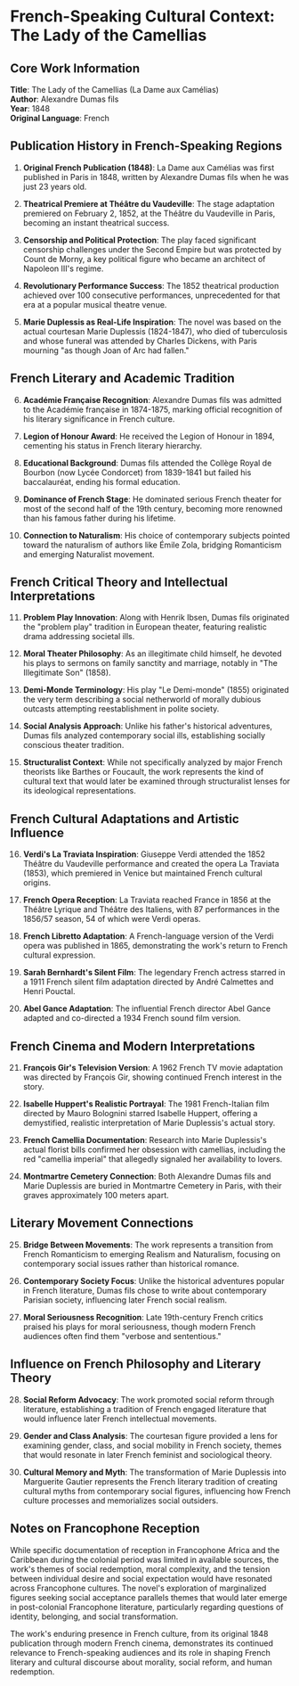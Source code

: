 # French-Speaking Cultural Context: The Lady of the Camellias

## Core Work Information
**Title**: The Lady of the Camellias (La Dame aux Camélias)  
**Author**: Alexandre Dumas fils  
**Year**: 1848  
**Original Language**: French

## Publication History in French-Speaking Regions

1. **Original French Publication (1848)**: La Dame aux Camélias was first published in Paris in 1848, written by Alexandre Dumas fils when he was just 23 years old.

2. **Theatrical Premiere at Théâtre du Vaudeville**: The stage adaptation premiered on February 2, 1852, at the Théâtre du Vaudeville in Paris, becoming an instant theatrical success.

3. **Censorship and Political Protection**: The play faced significant censorship challenges under the Second Empire but was protected by Count de Morny, a key political figure who became an architect of Napoleon III's regime.

4. **Revolutionary Performance Success**: The 1852 theatrical production achieved over 100 consecutive performances, unprecedented for that era at a popular musical theatre venue.

5. **Marie Duplessis as Real-Life Inspiration**: The novel was based on the actual courtesan Marie Duplessis (1824-1847), who died of tuberculosis and whose funeral was attended by Charles Dickens, with Paris mourning "as though Joan of Arc had fallen."

## French Literary and Academic Tradition

6. **Académie Française Recognition**: Alexandre Dumas fils was admitted to the Académie française in 1874-1875, marking official recognition of his literary significance in French culture.

7. **Legion of Honour Award**: He received the Legion of Honour in 1894, cementing his status in French literary hierarchy.

8. **Educational Background**: Dumas fils attended the Collège Royal de Bourbon (now Lycée Condorcet) from 1839-1841 but failed his baccalauréat, ending his formal education.

9. **Dominance of French Stage**: He dominated serious French theater for most of the second half of the 19th century, becoming more renowned than his famous father during his lifetime.

10. **Connection to Naturalism**: His choice of contemporary subjects pointed toward the naturalism of authors like Émile Zola, bridging Romanticism and emerging Naturalist movement.

## French Critical Theory and Intellectual Interpretations

11. **Problem Play Innovation**: Along with Henrik Ibsen, Dumas fils originated the "problem play" tradition in European theater, featuring realistic drama addressing societal ills.

12. **Moral Theater Philosophy**: As an illegitimate child himself, he devoted his plays to sermons on family sanctity and marriage, notably in "The Illegitimate Son" (1858).

13. **Demi-Monde Terminology**: His play "Le Demi-monde" (1855) originated the very term describing a social netherworld of morally dubious outcasts attempting reestablishment in polite society.

14. **Social Analysis Approach**: Unlike his father's historical adventures, Dumas fils analyzed contemporary social ills, establishing socially conscious theater tradition.

15. **Structuralist Context**: While not specifically analyzed by major French theorists like Barthes or Foucault, the work represents the kind of cultural text that would later be examined through structuralist lenses for its ideological representations.

## French Cultural Adaptations and Artistic Influence

16. **Verdi's La Traviata Inspiration**: Giuseppe Verdi attended the 1852 Théâtre du Vaudeville performance and created the opera La Traviata (1853), which premiered in Venice but maintained French cultural origins.

17. **French Opera Reception**: La Traviata reached France in 1856 at the Théâtre Lyrique and Théâtre des Italiens, with 87 performances in the 1856/57 season, 54 of which were Verdi operas.

18. **French Libretto Adaptation**: A French-language version of the Verdi opera was published in 1865, demonstrating the work's return to French cultural expression.

19. **Sarah Bernhardt's Silent Film**: The legendary French actress starred in a 1911 French silent film adaptation directed by André Calmettes and Henri Pouctal.

20. **Abel Gance Adaptation**: The influential French director Abel Gance adapted and co-directed a 1934 French sound film version.

## French Cinema and Modern Interpretations

21. **François Gir's Television Version**: A 1962 French TV movie adaptation was directed by François Gir, showing continued French interest in the story.

22. **Isabelle Huppert's Realistic Portrayal**: The 1981 French-Italian film directed by Mauro Bolognini starred Isabelle Huppert, offering a demystified, realistic interpretation of Marie Duplessis's actual story.

23. **French Camellia Documentation**: Research into Marie Duplessis's actual florist bills confirmed her obsession with camellias, including the red "camellia imperial" that allegedly signaled her availability to lovers.

24. **Montmartre Cemetery Connection**: Both Alexandre Dumas fils and Marie Duplessis are buried in Montmartre Cemetery in Paris, with their graves approximately 100 meters apart.

## Literary Movement Connections

25. **Bridge Between Movements**: The work represents a transition from French Romanticism to emerging Realism and Naturalism, focusing on contemporary social issues rather than historical romance.

26. **Contemporary Society Focus**: Unlike the historical adventures popular in French literature, Dumas fils chose to write about contemporary Parisian society, influencing later French social realism.

27. **Moral Seriousness Recognition**: Late 19th-century French critics praised his plays for moral seriousness, though modern French audiences often find them "verbose and sententious."

## Influence on French Philosophy and Literary Theory

28. **Social Reform Advocacy**: The work promoted social reform through literature, establishing a tradition of French engaged literature that would influence later French intellectual movements.

29. **Gender and Class Analysis**: The courtesan figure provided a lens for examining gender, class, and social mobility in French society, themes that would resonate in later French feminist and sociological theory.

30. **Cultural Memory and Myth**: The transformation of Marie Duplessis into Marguerite Gautier represents the French literary tradition of creating cultural myths from contemporary social figures, influencing how French culture processes and memorializes social outsiders.

## Notes on Francophone Reception

While specific documentation of reception in Francophone Africa and the Caribbean during the colonial period was limited in available sources, the work's themes of social redemption, moral complexity, and the tension between individual desire and social expectation would have resonated across Francophone cultures. The novel's exploration of marginalized figures seeking social acceptance parallels themes that would later emerge in post-colonial Francophone literature, particularly regarding questions of identity, belonging, and social transformation.

The work's enduring presence in French culture, from its original 1848 publication through modern French cinema, demonstrates its continued relevance to French-speaking audiences and its role in shaping French literary and cultural discourse about morality, social reform, and human redemption.